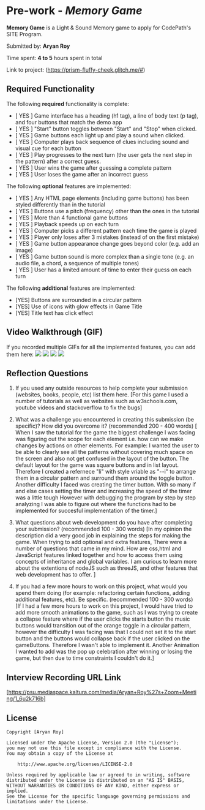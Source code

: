 # Pre-work - *Memory Game*

**Memory Game** is a Light & Sound Memory game to apply for CodePath's SITE Program. 

Submitted by: **Aryan Roy**

Time spent: **4 to 5** hours spent in total

Link to project: (https://prism-fluffy-cheek.glitch.me/#)

## Required Functionality

The following **required** functionality is complete:

* [ YES ] Game interface has a heading (h1 tag), a line of body text (p tag), and four buttons that match the demo app
* [ YES ] "Start" button toggles between "Start" and "Stop" when clicked. 
* [ YES ] Game buttons each light up and play a sound when clicked. 
* [ YES ] Computer plays back sequence of clues including sound and visual cue for each button
* [ YES ] Play progresses to the next turn (the user gets the next step in the pattern) after a correct guess. 
* [ YES ] User wins the game after guessing a complete pattern
* [ YES ] User loses the game after an incorrect guess

The following **optional** features are implemented:

* [ YES ] Any HTML page elements (including game buttons) has been styled differently than in the tutorial
* [ YES ] Buttons use a pitch (frequency) other than the ones in the tutorial
* [ YES ] More than 4 functional game buttons
* [ YES ] Playback speeds up on each turn
* [ YES ] Computer picks a different pattern each time the game is played
* [ YES ] Player only loses after 3 mistakes (instead of on the first mistake)
* [ YES ] Game button appearance change goes beyond color (e.g. add an image)
* [ YES ] Game button sound is more complex than a single tone (e.g. an audio file, a chord, a sequence of multiple tones)
* [ YES ] User has a limited amount of time to enter their guess on each turn

The following **additional** features are implemented:

- [YES] Buttons are surrounded in a circular pattern
- [YES] Use of icons with glow effects in Game Title
- [YES] Title text has click effect

## Video Walkthrough (GIF)

If you recorded multiple GIFs for all the implemented features, you can add them here:
![](https://i.imgur.com/SftSsw0.gif)
![](https://i.imgur.com/eGshfxW.gif)
![](https://i.imgur.com/YdHmDmL.gif)
![](https://i.imgur.com/lR5Nshz.gif)





## Reflection Questions
1. If you used any outside resources to help complete your submission (websites, books, people, etc) list them here. 
[For this game I used a number of tutorials as well as websites such as 
w3schools.com, 
youtube videos 
and stackoverflow to fix the bugs]

2. What was a challenge you encountered in creating this submission (be specific)? How did you overcome it? (recommended 200 - 400 words) 
[ When I saw the tutorial for the game the biggest challenge I was facing was figuring out the scope for each element i.e. how can we make changes by actions on 
other elements. For example: I wanted the user to be able to clearly see all the patterns without covering much space on the screen and also not get confused in 
the layout of the button. The default layout for the game was square buttons and in list layout. Therefore I created a refernece "li" with style vriable as "--i" to 
arrange them in a circular pattern and surround them around the toggle button.
Another difficulty I faced was creating the timer button. With so many if and else cases setting the timer and increasing the speed of the timer was a little tough
However with debugging the program by step by step analyzing I was able to figure out where the functions had to be implemented for succesful implementation of the
timer.]

3. What questions about web development do you have after completing your submission? (recommended 100 - 300 words) 
[In my opinion the description did a very good job in explaining the steps for making the game. When trying to add optional and extra features, There were a number of
questions that came in my mind. How are css,html and JavaScript features linked together and how to access them using concepts of inheritance and global variables. 
I am curious to learn more about the extentions of nodeJS such as threeJS, and other features that web development has to offer. ]

4. If you had a few more hours to work on this project, what would you spend them doing (for example: refactoring certain functions, adding additional features, etc). Be specific. (recommended 100 - 300 words) 
[If I had a few more hours to work on this project, I would have tried to add more smooth animations to the game, such as I was trying to create a collapse feature where if the user clicks the starts button the 
music buttons would transition out of the orange toggle in a circular pattern, however the difficulty I was facing was that I could not set it to the start button and the buttons would collapse back if the user 
clicked on the gameButtons. Therefore I wasn't able to implement it. Another Animation I wanted to add was the pop up celebration after winning or losing the game, but then due to time constraints I couldn't do it.]



## Interview Recording URL Link

[https://psu.mediaspace.kaltura.com/media/Aryan+Roy%27s+Zoom+Meeting/1_6u2k716b]


## License

    Copyright [Aryan Roy]

    Licensed under the Apache License, Version 2.0 (the "License");
    you may not use this file except in compliance with the License.
    You may obtain a copy of the License at

        http://www.apache.org/licenses/LICENSE-2.0

    Unless required by applicable law or agreed to in writing, software
    distributed under the License is distributed on an "AS IS" BASIS,
    WITHOUT WARRANTIES OR CONDITIONS OF ANY KIND, either express or implied.
    See the License for the specific language governing permissions and
    limitations under the License.